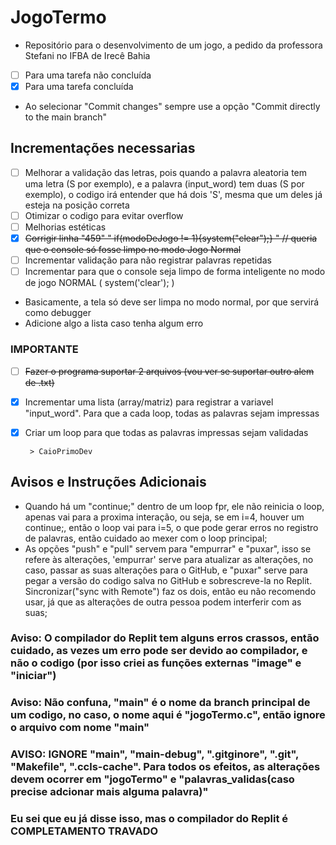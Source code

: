 # JogoTermo
- Repositório para o desenvolvimento de um jogo, a pedido da professora Stefani no IFBA de Irecê Bahia

 - [ ] Para uma tarefa não concluída
 - [x] Para uma tarefa concluída
 - Ao selecionar "Commit changes" sempre use a opção "Commit directly to the main branch"

## Incrementações necessarias

- [ ] Melhorar a validação das letras, pois quando a palavra aleatoria tem uma letra (S por exemplo), e a palavra (input_word) tem duas (S por exemplo), o codigo irá entender que há dois 'S', mesma que um deles já esteja na posição correta
- [ ] Otimizar o codigo para evitar overflow
- [ ] Melhorias estéticas
- [x] ~~Corrigir linha "459" " if(modoDeJogo != 1){system("clear");} " // queria que o console só fosse limpo no modo Jogo Normal~~
- [ ] Incrementar validação para não registrar palavras repetidas
- [ ] Incrementar para que o console seja limpo de forma inteligente no modo de jogo NORMAL ( system('clear'); )
- Basicamente,  a tela só deve ser limpa no modo normal, por que servirá como debugger
- Adicione algo a lista caso tenha algum erro

### IMPORTANTE
- [ ] ~~Fazer o programa suportar 2 arquivos (vou ver se suportar outro alem de .txt)~~
- [x] Incrementar uma lista (array/matriz) para registrar a variavel "input_word". Para que a cada loop, todas as palavras sejam impressas
- [x] Criar um loop para que todas as palavras impressas sejam validadas 
      
       > CaioPrimoDev

## Avisos e Instruções Adicionais
- Quando há um "continue;" dentro de um loop fpr, ele não reinicia o loop, apenas vai para a proxima interação, ou seja, se em i=4, houver um continue;, então o loop vai para i=5, o que pode gerar erros no registro de palavras, então cuidado ao mexer com o loop principal;
- As opções "push" e "pull" servem para "empurrar" e "puxar", isso se refere às alterações, 'empurrar' serve para atualizar as alterações, no caso, passar as suas alterações para o GitHub, e "puxar" serve para pegar a versão do codigo salva no GitHub e sobrescreve-la no Replit. Sincronizar("sync with Remote") faz os dois, então eu não recomendo usar, já que as alterações de outra pessoa podem interferir com as suas;
### Aviso: O compilador do Replit tem alguns erros crassos, então cuidado, as vezes um erro pode ser devido ao compilador, e não o codigo (por isso criei as funções externas "image" e "iniciar")
### Aviso: Não confuna, "main" é o nome da branch principal de um codigo, no caso, o nome aqui é "jogoTermo.c", então ignore o arquivo com nome "main"
### AVISO: IGNORE "main", "main-debug", ".gitginore", ".git", "Makefile", ".ccls-cache". Para todos os efeitos, as alterações devem ocorrer em "jogoTermo" e "palavras_validas(caso precise adcionar mais alguma palavra)"
### Eu sei que eu já disse isso, mas o compilador do Replit é COMPLETAMENTO TRAVADO


